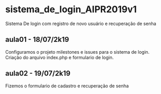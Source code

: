 # sistema_de_login_AIPR2019v1
Sistema De login com registro de novo usuário e recuperação de senha

## aula01 - 18/07/2k19
Configuramos o projeto milestones e issues para o sistema de login.
Criação do arquivo index.php e formulario de login.

## aula02 - 19/07/2k19
Fizemos o formulario de cadastro e recuperação de senha 
